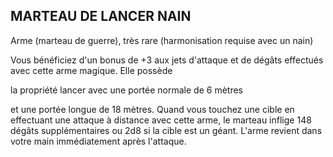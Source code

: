 ## MARTEAU DE LANCER NAIN

Arme (marteau de guerre), très rare (harmonisation requise
avec un nain)

Vous bénéficiez d'un bonus de +3 aux jets d'attaque et de
dégâts effectués avec cette arme magique. Elle possède

la propriété lancer avec une portée normale de 6 mètres

et une portée longue de 18 mètres. Quand vous touchez
une cible en effectuant une attaque à distance avec cette
arme, le marteau inflige 148 dégâts supplémentaires ou
2d8 si la cible est un géant. L'arme revient dans votre main
immédiatement après l'attaque.
